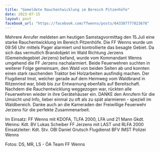 ```yaml
---
title: "Gemeldete Rauchentwicklung im Bereich Pitzenhöfe"
date: 2023-07-15
layout: post
facebook_url: "https://facebook.com/ffwenns/posts/643387777823678"
---
```


Mehrere Anrufer meldeten am heutigen Samstagvormittag den 15.Juli eine starke Rauchentwicklung im Bereich Pitzenhöfe. Die FF Wenns wurde um 09:56 Uhr mittels Pager alarmiert und kontrollierte das besagte Gebiet. Da sich das vermutlich Brandobjekt im Wald Richtung Jerzens (Gemeindegebiet Jerzens) befand, wurde vom Kommandant Wenns umgehend die FF Jerzens nachalarmiert. Beide Feuerwehren suchten in weiterer Folge gemeinsam, den Wald von beiden Seiten ab und konnten einen stark rauchenden Traktor bei Holzarbeiten ausfindig machen. Der Flugdienst Imst, welcher gerade auf dem Heimweg vom Waldbrand in Ritzenried war, blieb bis zur Entwarnung ebenfalls auf Bereitschaft. Nachdem die Rauchentwicklung weggezogen war, rückten alle Feuerwehren wieder in ihre Gerätehäuser ein. DANKE den Anrufern für die Umsicht und Info, lieber einmal zu oft als zu spät alarmieren - speziell im Waldbereich. Danke auch an die Kameraden der Freiwillige Feuerwehr Jerzens für die perfekte Zusammenarbeit. 

Im Einsatz:
FF Wenns mit KDOFA, TLFA 2000, LFA und 21 Mann
Gkdt. Wenns: Kdt. BV Lukas Scheiber
FF Jerzens mit LAST und RLFA 2000
Einsatzleiter: Kdt. Stv. OBI Daniel Grutsch
Flugdienst BFV IMST
Polizei Wenns 

Fotos: DS, MR, LS - ÖA Team FF Wenns
